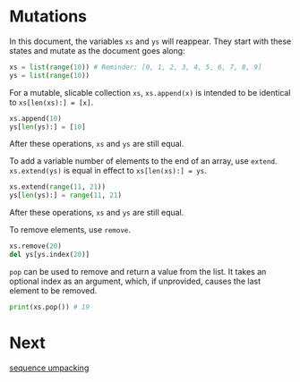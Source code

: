 # Mutations
In this document, the variables `xs` and `ys` will reappear. They start with these states and mutate as the document goes along:
```py
xs = list(range(10)) # Reminder: [0, 1, 2, 3, 4, 5, 6, 7, 8, 9]
ys = list(range(10))
```
For a mutable, slicable collection `xs`, `xs.append(x)` is intended to be identical to `xs[len(xs):] = [x]`.
```py
xs.append(10)
ys[len(ys):] = [10]
```
After these operations, `xs` and `ys` are still equal.

To add a variable number of elements to the end of an array, use `extend`. `xs.extend(ys)` is equal in effect to `xs[len(xs):] = ys`.
```py
xs.extend(range(11, 21))
ys[len(ys):] = range(11, 21)
```
After these operations, `xs` and `ys` are still equal.

To remove elements, use `remove`.
```py
xs.remove(20)
del ys[ys.index(20)]
```

`pop` can be used to remove and return a value from the list. It takes an optional index as an argument, which, if unprovided, causes the
last element to be removed.
```py
print(xs.pop()) # 19
```

# Next
[sequence umpacking](4_unpacking.md)
